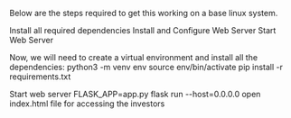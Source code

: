 Below are the steps required to get this working on a base linux system.

Install all required dependencies
Install and Configure Web Server
Start Web Server

Now, we will need to create a virtual environment and install all the dependencies:
python3 -m venv env
source env/bin/activate
pip install -r requirements.txt

Start web server
FLASK_APP=app.py flask run --host=0.0.0.0
open index.html file for accessing the investors

